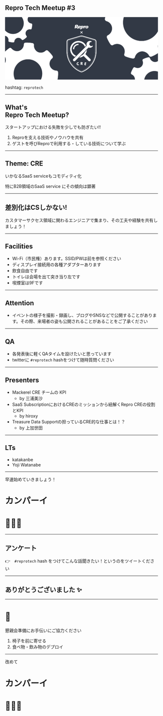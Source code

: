 ## Repro Tech Meetup #3

![](/meetups/3/images/cre-01.png)

hashtag: `reprotech`

---

## What's<br>Repro Tech Meetup?

スタートアップにおける失敗を少しでも防ぎたい!!

1. Reproを支える技術やノウハウを共有
1. ゲストを呼びReproで利用する・している技術について学ぶ

---

## Theme: CRE

いかなるSaaS serviceもコモディティ化

特にB2B領域のSaaS service にその傾向は顕著

---

## 差別化はCSしかない!

カスタマーサクセス領域に関わるエンジニアで集まり、その工夫や経験を共有しましょう！

---

## Facilities

- Wi-Fi（市民権）あります。SSID/PWは前を参照ください
- ディスプレイ接続用の各種アダプターあります
- 飲食自由です
- トイレは会場を出て突き当り左です
- 喫煙室は9Fです

---

## Attention

- イベントの様子を撮影・録画し、ブログやSNSなどで公開することがあります。その際、来場者の姿も公開されることがあることをご了承ください

---

## QA

- 各発表後に軽くQAタイムを設けたいと思っています
- twitterに `#reprotech` hashをつけて随時質問ください

---

## Presenters

- Mackerel CRE チームの KPI
  - by 三浦美沙
- SaaS SubscriptionにおけるCREのミッションから紐解くRepro CREの役割とKPI
  - by hiroxy
- Treasure Data Supportの担っているCRE的な仕事とは！？
  - by 上加世田

---

## LTs

- katakanbe
- Yoji Watanabe

---

早速始めていきましょう！

# カンパーイ

# 🍻🍻🍻

---

## アンケート

👉　`#reprotech` hash をつけてこんな話聞きたい！というのをツイートください

---

## ありがとうございました ✨

---

# 🙏

懇親会準備にお手伝いにご協力ください

1. 椅子を前に寄せる
1. 食べ物・飲み物のデプロイ

---

改めて

# カンパーイ
# 🍻🍻🍻

